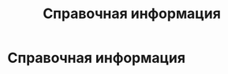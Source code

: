 ﻿---
layout: default
title: Справочная информация
nav_order: 5
has_children: true
---

# Справочная информация


